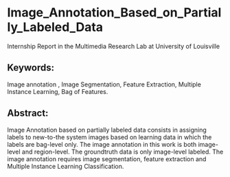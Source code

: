 # Image_Annotation_Based_on_Partially_Labeled_Data
Internship Report in the Multimedia Research Lab at University of Louisville

## Keywords:
Image annotation , Image Segmentation, Feature Extraction, Multiple Instance Learning, Bag of Features.

## Abstract:
Image Annotation based on partially labeled data consists in assigning labels to
new-to-the system images based on learning data in which the labels are bag-level
only. The image annotation in this work is both image-level and region-level. The
groundtruth data is only image-level labeled. The image annotation requires image
segmentation, feature extraction and Multiple Instance Learning Classification.
